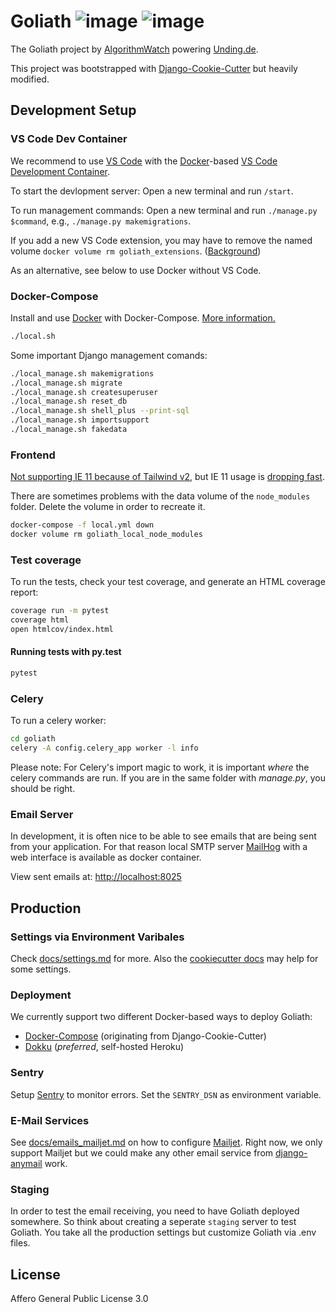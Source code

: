 # Goliath ![image](https://img.shields.io/badge/built%20with-Cookiecutter%20Django-ff69b4.svg) ![image](https://img.shields.io/badge/code%20style-black-000000.svg)

The Goliath project by [AlgorithmWatch](https://algorithmwatch.org/) powering [Unding.de](//unding.de).

This project was bootstrapped with [Django-Cookie-Cutter](https://github.com/pydanny/cookiecutter-django) but heavily modified.

## Development Setup

### VS Code Dev Container

We recommend to use [VS Code](https://code.visualstudio.com/) with the [Docker](https://docs.docker.com/get-docker/)-based [VS Code Development Container](https://code.visualstudio.com/docs/remote/containers).

To start the devlopment server: Open a new terminal and run `/start`.

To run management commands: Open a new terminal and run `./manage.py $command`, e.g., `./manage.py makemigrations`.

If you add a new VS Code extension, you may have to remove the named volume `docker volume rm goliath_extensions`. ([Background](https://code.visualstudio.com/docs/remote/containers-advanced#_avoiding-extension-reinstalls-on-container-rebuild))

As an alternative, see below to use Docker without VS Code.

### Docker-Compose

Install and use [Docker](https://docs.docker.com/get-docker/) with Docker-Compose. [More information.](https://cookiecutter-django.readthedocs.io/en/latest/developing-locally-docker.html)

```bash
./local.sh
```

Some important Django management comands:

```bash
./local_manage.sh makemigrations
./local_manage.sh migrate
./local_manage.sh createsuperuser
./local_manage.sh reset_db
./local_manage.sh shell_plus --print-sql
./local_manage.sh importsupport
./local_manage.sh fakedata
```

### Frontend

[Not supporting IE 11 because of Tailwind v2](https://tailwindcss.com/docs/browser-support), but IE 11 usage is [dropping fast](https://gs.statcounter.com/browser-market-share/desktop/germany/#monthly-201812-202012).

There are sometimes problems with the data volume of the `node_modules` folder.
Delete the volume in order to recreate it.

```bash
docker-compose -f local.yml down
docker volume rm goliath_local_node_modules
```

### Test coverage

To run the tests, check your test coverage, and generate an HTML
coverage report:

```bash
coverage run -m pytest
coverage html
open htmlcov/index.html
```

#### Running tests with py.test

```bash
pytest
```

### Celery

To run a celery worker:

```bash
cd goliath
celery -A config.celery_app worker -l info
```

Please note: For Celery's import magic to work, it is important _where_
the celery commands are run. If you are in the same folder with
_manage.py_, you should be right.

### Email Server

In development, it is often nice to be able to see emails that are being
sent from your application. For that reason local SMTP server
[MailHog](https://github.com/mailhog/MailHog) with a web interface is
available as docker container.

View sent emails at: <http://localhost:8025>

## Production

### Settings via Environment Varibales

Check [docs/settings.md](./docs/settings.md) for more.
Also the [cookiecutter docs](<(http://cookiecutter-django.readthedocs.io/en/latest/settings.html)>) may help for some settings.

### Deployment

We currently support two different Docker-based ways to deploy Goliath:

- [Docker-Compose](./docs/deployment_docker_compose.md) (originating from Django-Cookie-Cutter)
- [Dokku](./docs/deployment_dokku.md) (_preferred_, self-hosted Heroku)

### Sentry

Setup [Sentry](https://sentry.io) to monitor errors.
Set the `SENTRY_DSN` as environment variable.

### E-Mail Services

See [docs/emails_mailjet.md](./docs/emails_mailjet.md) on how to configure [Mailjet](https://www.mailjet.com/).
Right now, we only support Mailjet but we could make any other email service from [django-anymail](https://github.com/anymail/django-anymail) work.

### Staging

In order to test the email receiving, you need to have Goliath deployed somewhere.
So think about creating a seperate `staging` server to test Goliath.
You take all the production settings but customize Goliath via .env files.

## License

Affero General Public License 3.0
